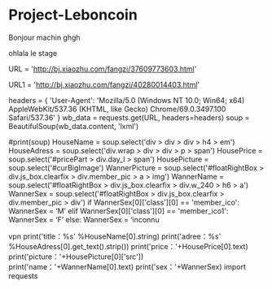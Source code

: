 # Project-Leboncoin

Bonjour machin 
 ghgh
 
 ohlala le stage
 
 
 
URL = 'http://bj.xiaozhu.com/fangzi/37609773603.html'

URL1 = 'http://bj.xiaozhu.com/fangzi/40280014403.html'

headers = {
'User-Agent': 'Mozilla/5.0 (Windows NT 10.0; Win64; x64) AppleWebKit/537.36 (KHTML, like Gecko) Chrome/69.0.3497.100 Safari/537.36'
}
wb_data = requests.get(URL, headers=headers)
soup = BeautifulSoup(wb_data.content, 'lxml')

#print(soup)
HouseName = soup.select('div > div > div > h4 > em')
HouseAdress = soup.select('div.wrap > div > div > p > span')
HousePrice = soup.select('#pricePart > div.day_l > span')
HousePicture = soup.select('#curBigImage')
WannerPicture = soup.select('#floatRightBox > div.js_box.clearfix > div.member_pic > a > img')
WannerName = soup.select('#floatRightBox > div.js_box.clearfix > div.w_240 > h6 > a')
WannerSex = soup.select('#floatRightBox > div.js_box.clearfix > div.member_pic > div')
if WannerSex[0]['class'][0] == 'member_ico':
    WannerSex = ‘M’
elif WannerSex[0]['class'][0] == 'member_ico1':
    WannerSex = ‘F’
else:
    WannerSex = ‘inconnu
    
vpn
print('title：%s' %HouseName[0].string)
print('adree：%s' %HouseAdress[0].get_text().strip())
print('price：'+HousePrice[0].text)
print('picture：'+HousePicture[0]['src'])
print('name：'+WannerName[0].text)
print('sex：'+WannerSex)
import requests
